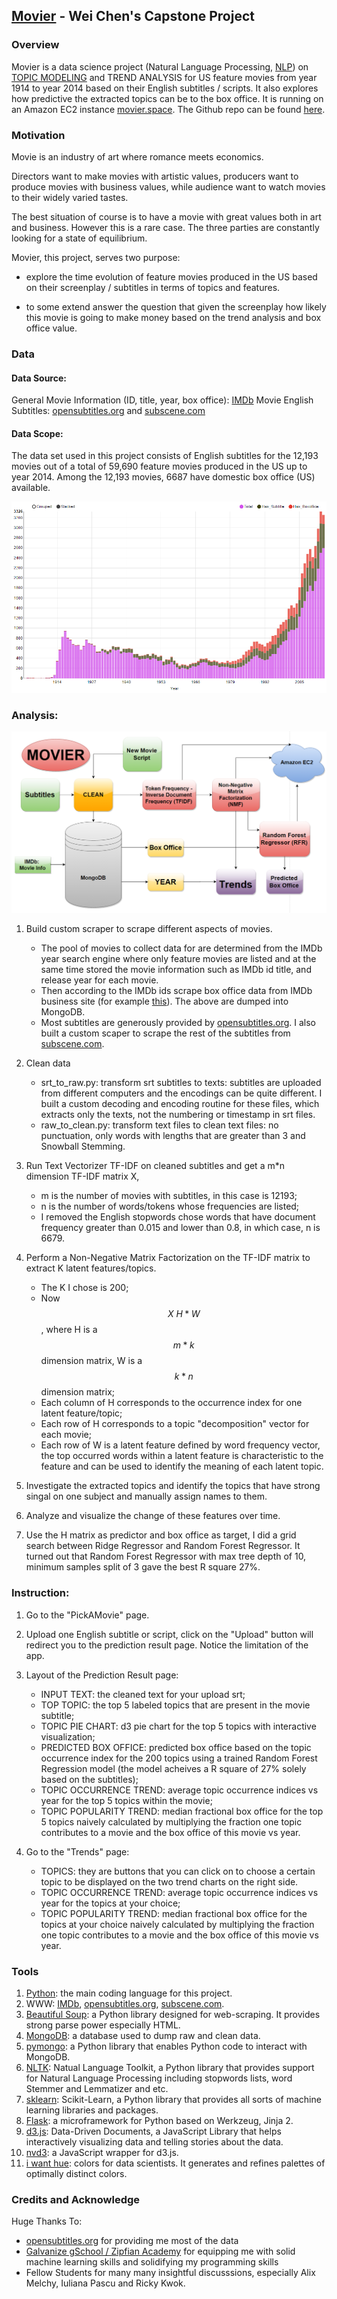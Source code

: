 ## [Movier](movier.space) - Wei Chen's Capstone Project

### Overview

Movier is a data science project (Natural Language Processing, [NLP](en.wikipedia.org/wiki))
on [TOPIC MODELING](en.wikipedia.org/wiki/Topic_model) and TREND ANALYSIS for US feature movies from year 1914 to year 2014 based on their English subtitles / scripts. It also explores how predictive the extracted topics can be to the box office. It is running on an Amazon EC2 instance [movier.space](movier.space). The Github repo can be found [here](github.com/weichen1984/Movier). 

### Motivation

Movie is an industry of art where romance meets economics.

Directors want to make movies with artistic values, producers want to produce movies with business values, while audience want to watch movies to their widely varied tastes.

The best situation of course is to have a movie with great values both in art and business. However this is a rare case. The three parties are constantly looking for a state of equilibrium.

Movier, this project, serves two purpose:

* explore the time evolution of feature movies produced in the US based on their screenplay / subtitles in terms of topics and features.

* to some extend answer the question that given the screenplay how likely this movie is going to make money based on the trend analysis and box office value.


### Data

#### Data Source:

General Movie Information (ID, title, year, box office): [IMDb](imdb.com) 
Movie English Subtitles: [opensubtitles.org](opensubtitles.org) and [subscene.com](subscene.com) 

#### Data Scope:

The data set used in this project consists of English subtitles for the 12,193 movies out of a total of 59,690 feature movies produced in the US up to year 2014. Among the 12,193 movies, 6687 have domestic box office (US) available.

![datascope](app/static/images/datascope.PNG)


### Analysis:

![mindmap](app/static/images/mindmap.PNG)

1. Build custom scraper to scrape different aspects of movies.
    * The pool of movies to collect data for are determined from the IMDb year search engine where only feature movies are listed and at the same time stored the movie information such as IMDb id title, and release year for each movie.
    * Then according to the IMDb ids scrape box office data from IMDb business site (for example [this](http://www.imdb.com/title/tt1563738/business)). The above are dumped into MongoDB.
    * Most subtitles are generously provided by [opensubtitles.org](opensubtitles.org). I also built a custom scaper to scrape the rest of the subtitles from [subscene.com](subscene.com).

2. Clean data
    * srt_to_raw.py: transform srt subtitles to texts: subtitles are uploaded from different computers and the encodings can be quite different. I built a custom decoding and encoding routine for these files, which extracts only the texts, not the numbering or timestamp in srt files.
    * raw_to_clean.py: transform text files to clean text files: no punctuation, only words with lengths that are greater than 3 and Snowball Stemming.
3. Run Text Vectorizer TF-IDF on cleaned subtitles and get a m*n dimension TF-IDF matrix X,
    * m is the number of movies with subtitles, in this case is 12193;
    * n is the number of words/tokens whose frequencies are listed;
    * I removed the English stopwords chose words that have document frequency greater than 0.015 and lower than 0.8, in which case, n is 6679.

4. Perform a Non-Negative Matrix Factorization on the TF-IDF matrix to extract K latent features/topics.
    * The K I chose is 200;
    * Now $$X ~ H * W$$, where H is a $$m * k$$ dimension matrix, W is a $$k * n$$ dimension matrix;
    * Each column of H corresponds to the occurrence index for one latent feature/topic;
    * Each row of H corresponds to a topic "decomposition" vector for each movie;
    * Each row of W is a latent feature defined by word frequency vector, the top occurred words within a latent feature is characteristic to the feature and can be used to identify the meaning of each latent topic.

5. Investigate the extracted topics and identify the topics that have strong singal on one subject and manually assign names to them.

6. Analyze and visualize the change of these features over time.

7. Use the H matrix as predictor and box office as target, I did a grid search between Ridge Regressor and Random Forest Regressor. It turned out that Random Forest Regressor with max tree depth of 10, minimum samples split of 3 gave the best R square 27%.

### Instruction:

1. Go to the "PickAMovie" page.

2. Upload one English subtitle or script, click on the "Upload" button will redirect you to the prediction result page. Notice the limitation of the app.

3. Layout of the Prediction Result page:

    * INPUT TEXT: the cleaned text for your upload srt;
    * TOP TOPIC: the top 5 labeled topics that are present in the movie subtitle;
    * TOPIC PIE CHART: d3 pie chart for the top 5 topics with interactive visualization;
    * PREDICTED BOX OFFICE: predicted box office based on the topic occurrence index for the 200 topics using a trained Random Forest Regression model (the model acheives a R square of 27% solely based on the subtitles);
    * TOPIC OCCURRENCE TREND: average topic occurrence indices vs year for the top 5 topics within the movie;
    * TOPIC POPULARITY TREND: median fractional box office for the top 5 topics naively calculated by multiplying the fraction one topic contributes to a movie and the box office of this movie vs year.

4. Go to the "Trends" page:

    * TOPICS: they are buttons that you can click on to choose a certain topic to be displayed on the two trend charts on the right side.
    * TOPIC OCCURRENCE TREND: average topic occurrence indices vs year for the topics at your choice;
    * TOPIC POPULARITY TREND: median fractional box office for the topics at your choice naively calculated by multiplying the fraction one topic contributes to a movie and the box office of this movie vs year.


### Tools

1. [Python](https://www.python.org/): the main coding language for this project.
2. WWW: [IMDb](http://www.imdb.com/), [opensubtitles.org](http://www.opensubtitles.org/), [subscene.com](http://subscene.com/).
3. [Beautiful Soup](http://www.crummy.com/software/Beautifulsoup/): a Python library designed for web-scraping. It provides strong parse power especially HTML.
4. [MongoDB](http://www.mongodb.org/): a database used to dump raw and clean data.
5. [pymongo](http://api.mongodb.org/python/current/): a Python library that enables Python code to interact with MongoDB.
6. [NLTK](http://www.nltk.org/): Natual Language Toolkit, a Python library that provides support for Natural Language Processing including stopwords lists, word Stemmer and Lemmatizer and etc.
7. [sklearn](http://scikit-learn.org/): Scikit-Learn, a Python library that provides all sorts of machine learning libraries and packages.
8. [Flask](http://flask.pocoo.org/): a microframework for Python based on Werkzeug, Jinja 2.
9. [d3.js](http://d3js.org/): Data-Driven Documents, a JavaScript Library that helps interactively visualizing data and telling stories about the data.
10. [nvd3](http://nvd3.org/): a JavaScript wrapper for d3.js.
11. [i want hue](http://tools.medialab.sciences-po.fr/iwanthue/): colors for data scientists. It generates and refines palettes of optimally distinct colors.

### Credits and Acknowledge

Huge Thanks To:

* [opensubtitles.org](opensubtitles.org) for providing me most of the data
* [Galvanize gSchool / Zipfian Academy](http://www.zipfianacademy.com/) for equipping me with solid machine learning skills and solidifying my programming skills
* Fellow Students for many many insightful discusssions, especially Alix Melchy, Iuliana Pascu and Ricky Kwok.



